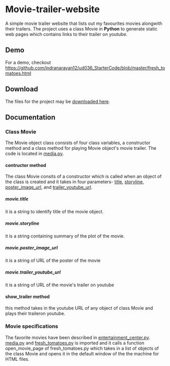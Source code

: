 # Movie-trailer-website
A simple movie trailer website that lists out my favourites movies alongwith their trailers. The project uses a class Movie in **Python** to generate static web pages which contains links to their trailer on youtube.

## Demo
For a demo, checkout <https://github.com/indranarayan12/ud036_StarterCode/blob/master/fresh_tomatoes.html>

## Download
The files for the project may be [downloaded here](https://github.com/indranarayan12/ud036_StarterCode/archive/master.zip).

## Documentation
### Class Movie
The Movie object class consists of four class variables, a constructor method and a class method for playing Movie object's movie trailer. The code is located in [media.py]().

#### contructor method
The class Movie consits of a constructor which is called when an object of the class is created and it takes in four parameters- [title](#movietitle), [storyline](#moviestoryline), [poster_image_url](#movieposter_image_url), and [trailer_youtube_url](#movietrailer_youtube_url).

##### movie.title
it is a string to identify title of the movie object.

##### movie.storyline
it is a string containing summary of the plot of the movie.

##### movie.poster_image_url
it is a string of URL of the poster of the movie

##### movie.trailer_youtube_url
it is a string of URL of the movie's trailer on youtube

#### show_trailer method
this method takes in the youtube URL of any object of class Movie and plays their traileron youtube.

### Movie specifications
The favorite movies have been described in [entertainment_center.py](). [media.py]() and [fresh_tomatoes.py]() is imported and it calls a function open_movie_page of fresh_tomatoes.py which takes in a list of objects of the class Movie and opens it in the default window of the the machine for HTML files.
